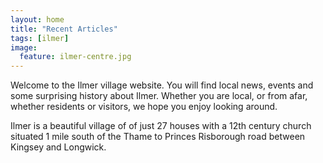 ```yaml
---
layout: home
title: "Recent Articles"
tags: [ilmer]
image:
  feature: ilmer-centre.jpg
---
```



Welcome to the Ilmer village website. You will find local news, events and some surprising history about Ilmer. Whether you are local, or from afar, whether residents or visitors, we hope you enjoy looking around.

Ilmer is a beautiful village of of just 27 houses with a 12th century church situated 1 mile south of the Thame to Princes Risborough road between Kingsey and Longwick.
